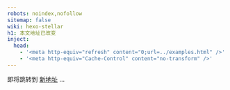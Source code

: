 ```yaml
---
robots: noindex,nofollow
sitemap: false
wiki: hexo-stellar
h1: 本文地址已改变
inject:
  head:
    - '<meta http-equiv="refresh" content="0;url=../examples.html" />'
    - '<meta http-equiv="Cache-Control" content="no-transform" />'
---
```


即将跳转到 [新地址](../examples.html) ...